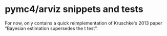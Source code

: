 # pymc4/arviz snippets and tests


For now, only contains a quick reimplementation of Kruschke's 2013 paper
“Bayesian estimation supersedes the t test”.
